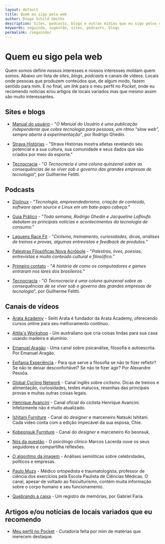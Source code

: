 ```yaml
---
layout: default
title: Quem eu sigo pela web
author: Diego Schild Smiths
description: Sites, podcasts, blogs e outras mídias que eu sigo pelos cantos da web.
keywords: seguindo, sugestão, sites, podcasts, blogs
permalink: /seguindo/
---
```


# Quem eu sigo pela web

Quem somos define nossos interesses e nossos interesses moldam quem somos. Abaixo um lista de *sites*, *blogs*, *podcasts* e canais de vídeos. Locais onde pessoas que produzem conteúdos que, de algum modo, fazem sentido para mim. E no final, um *link* para o meu perfil no *Pocket*, onde eu recomendo notícias e/ou artigos de locais variados mas que mesmo assim são muito interessantes.

## Sites e blogs

- [Manual do usuário](https://manualdousuario.net/) - "*O Manual do Usuário é uma publicação independente que cobre tecnologia para pessoas, em ritmo “slow web”, sempre aberto à experimentação*", por Rodrigo Ghedin.

- [Strava Histórias](https://blog.strava.com/pb/) - "Strava Histórias mostra atletas revelando seu potencial e a sua cultura, sua comunidade e seus dados que são criados por meio do esporte."

- [Tecnocracia](https://manualdousuario.net/series/tecnocracia/) - "*O Tecnocracia é uma coluna quinzenal sobre as consequências de se viver sob o governo das grandes empresas de tecnologia*", por Guilherme Felitti.

## Podcasts

- [Diolinux](https://anchor.fm/diolinux/) - "*Tecnologia, empreendedorismo, criação de conteúdo, software open source e Linux em um bate-papo cabeça.*"

- [Guia Prático](https://manualdousuario.net/feed/podcast/guia-pratico/) - "*Toda semana, Rodrigo Ghedin e Jacqueline Lafloufa debatem as principais notícias e acontecimentos da tecnologia de consumo.*"

- [Laguens Race Fit](https://www.buzzsprout.com/995332) - "*Ciclismo, treinamento, curiosidades, dicas, análises de treinos e provas, algumas entrevistas e feedback de produtos.*"

- [Palestras Filosóficas Nova Acrópole](https://audioboom.com/channels/4968123) - "*Palestras, lives, poesias, entrevistas e muito conteúdo cultural e filosófico.*"

- [Primeiro contato](https://www.b9.com.br/shows/primeirocontato/) - "*A história de como os computadores e games entraram nos lares dos brasileiros.*"

- [Tecnocracia](https://manualdousuario.net/series/tecnocracia/) - "*O Tecnocracia é uma coluna quinzenal sobre as consequências de se viver sob o governo das grandes empresas de tecnologia*", por Guilherme Felitti.

## Canais de vídeos

- [Arata Academy](https://www.youtube.com/c/arataacademy) - Seiiti Arata é fundador da Arata Academy, oferecendo cursos online para seu melhoramento contínuo.

- [Attila's Workshop](https://www.youtube.com/channel/UCqlxninly36tFP-cXwJI7IQ) - Um australiano que cria coisas lindas para sua casa usando madeira e alumínio.

- [Emanuel Aragão](https://www.youtube.com/channel/UCKvsjPB1nLXBUpG7SnB0ZFA) - Uma canal sobre psicanálise, filosofia e autoescrita. Por Emanuel Aragão.

- [Epifania Experiência](https://www.youtube.com/channel/UC9gBKATWNtZCRaKGUVQtDWw) - Para que serve a filosofia se não te fizer refletir? Se não te deixar desconfortável? Se não te fizer agir? Por Alexandre Pessôa.

- [Global Cycling Network](https://www.youtube.com/gcn) - Canal inglês sobre ciclismo. Dicas de treinos e alimentação, curiosidades, testes malucos, resenhas das principais provas e muitas outras coisas legais.

- [Henrique Avancini](https://www.youtube.com/channel/UCxk8pbB2oCI2BdSo30zNFZg) - Canal oficial do ciclista Henrique Avancini. Infelizmente não é muito atualizado.

- [Ishitani Furniture](https://www.youtube.com/channel/UC7FkqjV8SU5I8FCHXQSQe9Q) - Canal do *designer* e marceneiro Natsuki Ishitani. Cada vídeo conta com a edição impecável da sua esposa, Chie.

- [Kobeonsuk Furniture](https://www.youtube.com/channel/UCVOpX2P5wygh7sB1KXgh_5g) - Canal do *designer* e marceneiro Ko beonsuk.

- [Nós da questão](https://www.youtube.com/channel/UC0bD_BYzLStrI_xG7rwMMBw) - O psicólogo clínico Marcos Lacerda ouve os seus seguidores e compartilha reflexões.

- [O algoritmo da imagem](https://www.youtube.com/channel/UC2D8M-1psiJWfxj-aTe8pQA) - Análises semióticas sobre celebridades, políticos e empresas.

- [Paulo Muzy](https://www.youtube.com/channel/UCUOsr03iLj627hJm55cmIPw) - Médico ortopedista e traumatologista, professor de ciência dos exercícios pela Escola Paulista de Ciências Médicas. O canal, apesar de voltado ao fisiculturismo, contém muita informação sobre o corpo humano e seu funcionamento.

- [Quebrando a caixa](https://www.youtube.com/channel/UC-aLWCrfZTK0_P4KRe9dQZw) - Um registro de memórias, por Gabriel Faria.

## Artigos e/ou notícias de locais variados que eu recomendo

- [Meu perfil no Pocket](https://getpocket.com/@diegossmiths) - Curadoria feita por mim de matérias que merecem destaque.

